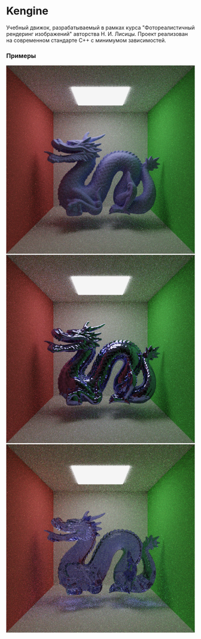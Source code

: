 # Kengine
Учебный движок, разрабатываемый в рамках курса "Фотореалистичный рендеринг изображений" авторства Н. И. Лисицы.
Проект реализован на современном стандарте C++ с минимумом зависимостей.

### Примеры

![dragon](examples/dragon.png)
![dragon_metal](examples/dragon_metal.png)
![simple_glass](examples/dragon_glass.png)

